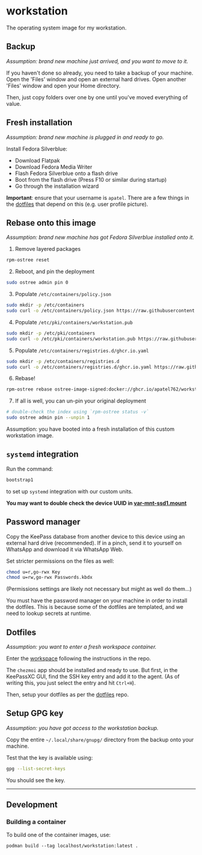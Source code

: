 # workstation

The operating system image for my workstation.

## Backup

*Assumption: brand new machine just arrived, and you want to move to it.*

If you haven't done so already, you need to take a backup of your machine. Open the 'Files' window and open an external hard drives. Open another 'Files' window and open your Home directory.

Then, just copy folders over one by one until you've moved everything of value.

## Fresh installation

*Assumption: brand new machine is plugged in and ready to go.*

Install Fedora Silverblue:

- Download Flatpak
- Download Fedora Media Writer
- Flash Fedora Silverblue onto a flash drive
- Boot from the flash drive (Press F10 or similar during startup)
- Go through the installation wizard

**Important**: ensure that your username is `apatel`. There are a few things in the [dotfiles](https://github.com/apatel762/dotfiles) that depend on this (e.g. user profile picture).

## Rebase onto this image

*Assumption: brand new machine has got Fedora Silverblue installed onto it.*

1. Remove layered packages

```bash
rpm-ostree reset
```

2. Reboot, and pin the deployment

```bash
sudo ostree admin pin 0
```

3. Populate `/etc/containers/policy.json`

```bash
sudo mkdir -p /etc/containers
sudo curl -o /etc/containers/policy.json https://raw.githubusercontent.com/apatel762/workstation/master/rootfs/etc/containers/policy.json
```

4. Populate `/etc/pki/containers/workstation.pub`

```bash
sudo mkdir -p /etc/pki/containers
sudo curl -o /etc/pki/containers/workstation.pub https://raw.githubusercontent.com/apatel762/workstation/master/rootfs/etc/pki/containers/workstation.pub
```

5. Populate `/etc/containers/registries.d/ghcr.io.yaml`

```bash
sudo mkdir -p /etc/containers/registries.d
sudo curl -o /etc/containers/registries.d/ghcr.io.yaml https://raw.githubusercontent.com/apatel762/workstation/master/rootfs/etc/containers/registries.d/ghcr.io.yaml
```

6. Rebase!

```bash
rpm-ostree rebase ostree-image-signed:docker://ghcr.io/apatel762/workstation:latest
```

7. If all is well, you can un-pin your original deployment

```bash
# double-check the index using `rpm-ostree status -v`
sudo ostree admin pin --unpin 1
```

Assumption: you have booted into a fresh installation of this custom workstation image.

## `systemd` integration

Run the command:

```bash
bootstrap1
```

to set up `systemd` integration with our custom units.

**You may want to double check the device UUID in [var-mnt-ssd1.mount](../rootfs/usr/etc/systemd/system/var-mnt-ssd1.mount)**

## Password manager

Copy the KeePass database from another device to this device using an external hard drive (recommended). If in a pinch, send it to yourself on WhatsApp and download it via WhatsApp Web.

Set stricter permissions on the files as well:

```bash
chmod u=r,go-rwx Key
chmod u=rw,go-rwx Passwords.kbdx
```

(Permissions settings are likely not necessary but might as well do them...)

You must have the password manager on your machine in order to install the dotfiles. This is because some of the dotfiles are templated, and we need to lookup secrets at runtime.

## Dotfiles

*Assumption: you want to enter a fresh workspace container.*

Enter the [workspace](https://github.com/apatel762/workspace) following the instructions in the repo.

The `chezmoi` app should be installed and ready to use. But first, in the KeePassXC GUI, find the SSH key entry and add it to the agent. (As of writing this, you just select the entry and hit `Ctrl+H`).

Then, setup your dotfiles as per the [dotfiles](https://github.com/apatel762/dotfiles) repo.

## Setup GPG key

*Assumption: you have got access to the workstation backup.*

Copy the entire `~/.local/share/gnupg/` directory from the backup onto your machine.

Test that the key is available using:

```bash
gpg --list-secret-keys
```

You should see the key.

---

## Development

### Building a container

To build one of the container images, use:

```
podman build --tag localhost/workstation:latest .
```
